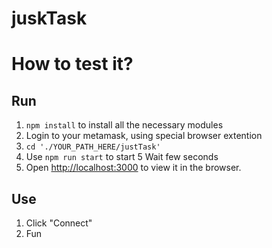 # juskTask

# How to test it?

## Run
1) `npm install` to install all the necessary modules
2) Login to your metamask, using special browser extention
3) `cd './YOUR_PATH_HERE/justTask'`
4) Use `npm run start` to start
5 Wait few seconds
6) Open [http://localhost:3000](http://localhost:3000) to view it in the browser.

## Use

1) Click "Connect"
2) Fun


